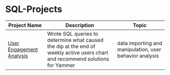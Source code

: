 # SQL-Projects

Project Name  | Description   |  Topic
------------- | ------------- | ------------------
[User Engagement Analysis](https://github.com/fanpowei/SQL-Projects/blob/main/user_engagement_analysis.ipynb) | Wrote SQL queries to determine what caused the dip at the end of weekly active users chart and recommend solutions for Yammer | data importing and manipulation, user behavior analysis
